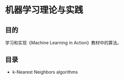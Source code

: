 # 机器学习理论与实践

## 目的

学习和实现《Machine Learning in Action》教材中的算法。

## 目录

* k-Nearest Neighbors algorithms